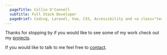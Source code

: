 ```yaml
---
  pageTitle: Collin O'Connell
  subTitle: Full Stack Developer
  pageBrief: Coding, Laravel, Vue, CSS, Accessibility and <a class="text-gold font-bold" href="//www.detcityfc.com">#DCTID</a>
---
```

Thanks for stopping by if you would like to see some of my work check out my [projects](/projects).

If you would like to talk to me feel free to [contact](/contact).